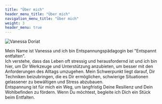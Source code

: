 ```yaml
---
title: "Über mich"
header_menu_title: "Über mich"
navigation_menu_title: "Über mich"
weight: 3
header_menu: true
---
```


![Vanessa Doriat](images/VanessaDoriat.jpg)

Mein Name ist Vanessa und ich bin Entspannungspädagogin bei "Entspannt entfalten".  
Ich verstehe, dass das Leben oft stressig und herausfordernd ist und ich bin hier, um Dir Werkzeuge und Unterstützung 
anzubieten, um besser mit den Anforderungen des Alltags umzugehen. Mein Schwerpunkt liegt darauf, Dir Techniken beizubringen, 
die es Dir ermöglichen, schwierige Situationen gelassener zu bewältigen und Stress abzubauen.  
Entspannung ist für mich ein Weg, um langfristig Deine Resilienz und Dein Wohlbefinden zu fördern. 
Wenn Du möchtest, begleite ich Dich ein Stück beim Entfalten. 